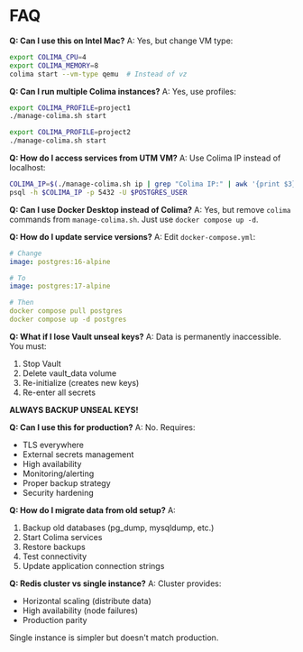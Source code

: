 # FAQ

**Q: Can I use this on Intel Mac?**
A: Yes, but change VM type:
```bash
export COLIMA_CPU=4
export COLIMA_MEMORY=8
colima start --vm-type qemu  # Instead of vz
```

**Q: Can I run multiple Colima instances?**
A: Yes, use profiles:
```bash
export COLIMA_PROFILE=project1
./manage-colima.sh start

export COLIMA_PROFILE=project2
./manage-colima.sh start
```

**Q: How do I access services from UTM VM?**
A: Use Colima IP instead of localhost:
```bash
COLIMA_IP=$(./manage-colima.sh ip | grep "Colima IP:" | awk '{print $3}')
psql -h $COLIMA_IP -p 5432 -U $POSTGRES_USER
```

**Q: Can I use Docker Desktop instead of Colima?**
A: Yes, but remove `colima` commands from `manage-colima.sh`. Just use `docker compose up -d`.

**Q: How do I update service versions?**
A: Edit `docker-compose.yml`:
```yaml
# Change
image: postgres:16-alpine

# To
image: postgres:17-alpine

# Then
docker compose pull postgres
docker compose up -d postgres
```

**Q: What if I lose Vault unseal keys?**
A: Data is permanently inaccessible. You must:
1. Stop Vault
2. Delete vault_data volume
3. Re-initialize (creates new keys)
4. Re-enter all secrets

**ALWAYS BACKUP UNSEAL KEYS!**

**Q: Can I use this for production?**
A: No. Requires:
- TLS everywhere
- External secrets management
- High availability
- Monitoring/alerting
- Proper backup strategy
- Security hardening

**Q: How do I migrate data from old setup?**
A:
1. Backup old databases (pg_dump, mysqldump, etc.)
2. Start Colima services
3. Restore backups
4. Test connectivity
5. Update application connection strings

**Q: Redis cluster vs single instance?**
A: Cluster provides:
- Horizontal scaling (distribute data)
- High availability (node failures)
- Production parity

Single instance is simpler but doesn't match production.

